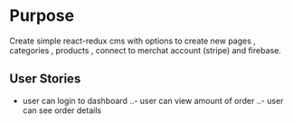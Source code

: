 # Purpose

Create simple react-redux cms with options to create new pages , categories , products , connect to merchat account (stripe) and firebase.

## User Stories

- user can login to dashboard
..- user can view amount of order
..- user can see order details